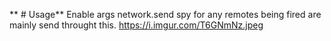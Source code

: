 ** # Usage**
Enable args network.send spy for any remotes being fired are mainly send throught this.
https://i.imgur.com/T6GNmNz.jpeg

